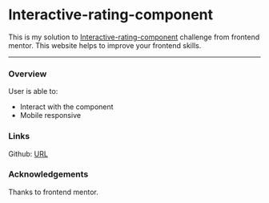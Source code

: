 # Interactive-rating-component

This is my solution to [Interactive-rating-component](https://www.frontendmentor.io/challenges/interactive-rating-component-koxpeBUmI/hub/interactive-rating-component-qynQpSdCQc) challenge from frontend mentor. This website helps to improve your frontend skills.

---

### Overview

User is able to:

- Interact with the component
- Mobile responsive


### Links

Github: [URL](https://github.com/radhey30/Interactive-rating-component)

### Acknowledgements 

Thanks to frontend mentor.
